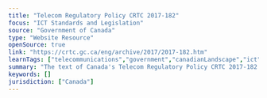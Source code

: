 ```yaml
---
title: "Telecom Regulatory Policy CRTC 2017-182"
focus: "ICT Standards and Legislation"
source: "Government of Canada"
type: "Website Resource"
openSource: true
link: "https://crtc.gc.ca/eng/archive/2017/2017-182.htm"
learnTags: ["telecommunications","government","canadianLandscape","ict","regulation"]
summary: "The text of Canada's Telecom Regulatory Policy CRTC 2017-182."
keywords: []
jurisdiction: ["Canada"]
---
```

